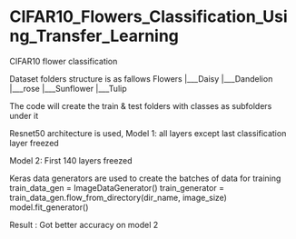 # CIFAR10_Flowers_Classification_Using_Transfer_Learning

CIFAR10 flower classification

Dataset folders structure is as fallows
Flowers
|___Daisy
|___Dandelion
|___rose
|___Sunflower
|___Tulip

The code will create the train & test folders with classes as subfolders under it

Resnet50 architecture is used,
Model 1: 
all layers except last classification layer freezed

Model 2:
First 140 layers freezed


Keras data generators are used to create the batches of data for training
train_data_gen = ImageDataGenerator()
train_generator = train_data_gen.flow_from_directory(dir_name, image_size)
model.fit_generator()

Result : Got better accuracy on model 2